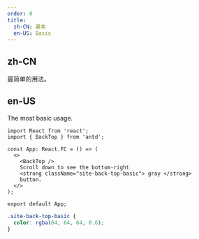 ```yaml
---
order: 0
title:
  zh-CN: 基本
  en-US: Basic
---
```


## zh-CN

最简单的用法。

## en-US

The most basic usage.

```tsx
import React from 'react';
import { BackTop } from 'antd';

const App: React.FC = () => (
  <>
    <BackTop />
    Scroll down to see the bottom-right
    <strong className="site-back-top-basic"> gray </strong>
    button.
  </>
);

export default App;
```

```css
.site-back-top-basic {
  color: rgba(64, 64, 64, 0.6);
}
```

<style>
[data-theme="dark"] .site-back-top-basic {
  color: rgba(255,255,255,.45);
}
</style>
